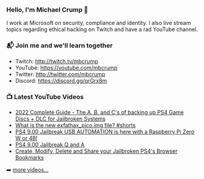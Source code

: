 ### Hello, I'm Michael Crump 👋

I work at Microsoft on security, compliance and identity. I also live stream topics regarding ethical hacking on Twitch and have a rad YouTube channel. 

### 📬 Join me and we'll learn together

- Twitch: http://twitch.tv/mbcrump
- YouTube: https://youtube.com/mbcrump
- Twitter: http://twitter.com/mbcrump
- Discord: https://discord.gg/qrGrx8m

### 📺 Latest YouTube Videos

<!-- YOUTUBE:START -->
- [2022 Complete Guide - The A, B, and C&#39;s of backing up PS4 Game Discs + DLC for Jailbroken Systems](https://www.youtube.com/watch?v=n2T0O6dmYkY)
- [What is the new exfathax_pico.img file? #shorts](https://www.youtube.com/watch?v=h1-otac9OgM)
- [PS4 9.00 Jailbreak USB AUTOMATION is here with a Raspberry Pi Zero W or 4B!](https://www.youtube.com/watch?v=-0P4Nnf5TEM)
- [PS4 9.00 Jailbreak Q and A](https://www.youtube.com/watch?v=U8pPXKGCkdQ)
- [Create, Modify, Delete and Share your Jailbroken PS4&#39;s Browser Bookmarks](https://www.youtube.com/watch?v=aeIRk7yXk6c)
<!-- YOUTUBE:END -->

➡️ [more videos...](https://youtube.com/mbcrump)

